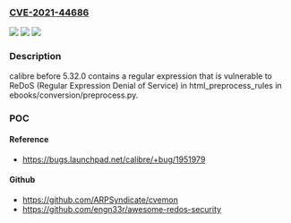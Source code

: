 ### [CVE-2021-44686](https://cve.mitre.org/cgi-bin/cvename.cgi?name=CVE-2021-44686)
![](https://img.shields.io/static/v1?label=Product&message=n%2Fa&color=blue)
![](https://img.shields.io/static/v1?label=Version&message=n%2Fa&color=blue)
![](https://img.shields.io/static/v1?label=Vulnerability&message=n%2Fa&color=brighgreen)

### Description

calibre before 5.32.0 contains a regular expression that is vulnerable to ReDoS (Regular Expression Denial of Service) in html_preprocess_rules in ebooks/conversion/preprocess.py.

### POC

#### Reference
- https://bugs.launchpad.net/calibre/+bug/1951979

#### Github
- https://github.com/ARPSyndicate/cvemon
- https://github.com/engn33r/awesome-redos-security

